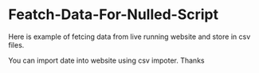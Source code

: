 # Featch-Data-For-Nulled-Script

Here is example of fetcing data from live running website and store in csv files.

You can import date into website using csv impoter.
Thanks 

